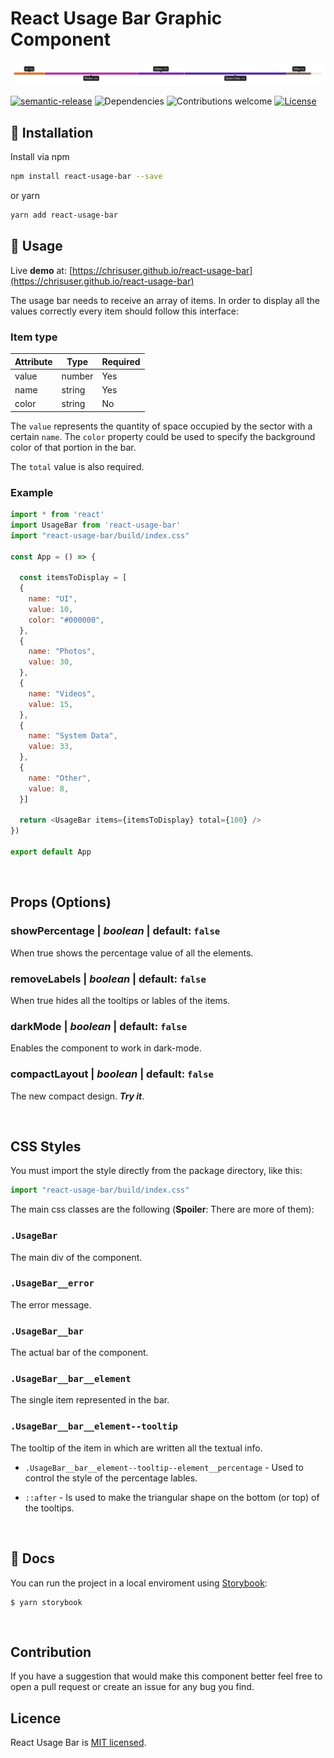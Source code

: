 # React Usage Bar Graphic Component

![React Usage Bar](example.png)

[![semantic-release](https://img.shields.io/badge/%20%20%F0%9F%93%A6%F0%9F%9A%80-semantic--release-e10079.svg)](https://github.com/semantic-release/semantic-release)
![Dependencies](https://img.shields.io/badge/dependencies-up%20to%20date-brightgreen.svg)
![Contributions welcome](https://img.shields.io/badge/contributions-welcome-orange.svg)
[![License](https://img.shields.io/badge/license-MIT-blue.svg)](https://opensource.org/licenses/MIT)

## 🔌 Installation

Install via npm

```sh
npm install react-usage-bar --save
```

or yarn

```sh
yarn add react-usage-bar
```

## 🔧 Usage

Live **demo** at: [https://chrisuser.github.io/react-usage-bar](https://chrisuser.github.io/react-usage-bar)

The usage bar needs to receive an array of items. In order to display all the values correctly every item should follow this interface:

### Item type

| Attribute | Type   | Required |
| --------- | ------ | -------- |
| value     | number | Yes      |
| name      | string | Yes      |
| color     | string | No       |

The `value` represents the quantity of space occupied by the sector with a certain `name`. The `color` property could be used to specify the background color of that portion in the bar.

The `total` value is also required.

### Example

```javascript
import * from 'react'
import UsageBar from 'react-usage-bar'
import "react-usage-bar/build/index.css"

const App = () => {

  const itemsToDisplay = [
  {
    name: "UI",
    value: 10,
    color: "#000000",
  },
  {
    name: "Photos",
    value: 30,
  },
  {
    name: "Videos",
    value: 15,
  },
  {
    name: "System Data",
    value: 33,
  },
  {
    name: "Other",
    value: 8,
  }]

  return <UsageBar items={itemsToDisplay} total={100} />
})

export default App
```

<br>

## Props (Options)

### **showPercentage** | _boolean_ | default: `false`

When true shows the percentage value of all the elements.

### **removeLabels** | _boolean_ | default: `false`

When true hides all the tooltips or lables of the items.

### **darkMode** | _boolean_ | default: `false`

Enables the component to work in dark-mode.

### **compactLayout** | _boolean_ | default: `false`

The new compact design. _**Try it**_.

<br>

## CSS Styles

You must import the style directly from the package directory, like this:

```javascript
import "react-usage-bar/build/index.css"
```

The main css classes are the following (**Spoiler**: There are more of them):

### `.UsageBar`

The main div of the component.

### `.UsageBar__error`

The error message.

### `.UsageBar__bar`

The actual bar of the component.

### `.UsageBar__bar__element`

The single item represented in the bar.

### `.UsageBar__bar__element--tooltip`

The tooltip of the item in which are written all the textual info.

- `.UsageBar__bar__element--tooltip--element__percentage` - Used to control the style of the percentage lables.

- `::after` - Is used to make the triangular shape on the bottom (or top) of the tooltips.

<br>

## 📖 Docs

You can run the project in a local enviroment using [Storybook](https://storybook.js.org/):

```
$ yarn storybook
```

<br>

## Contribution

If you have a suggestion that would make this component better feel free to open a pull request or create an issue for any bug you find.

## Licence

React Usage Bar is [MIT licensed](https://github.com/ChrisUser/react-usage-bar/blob/master/LICENSE).
